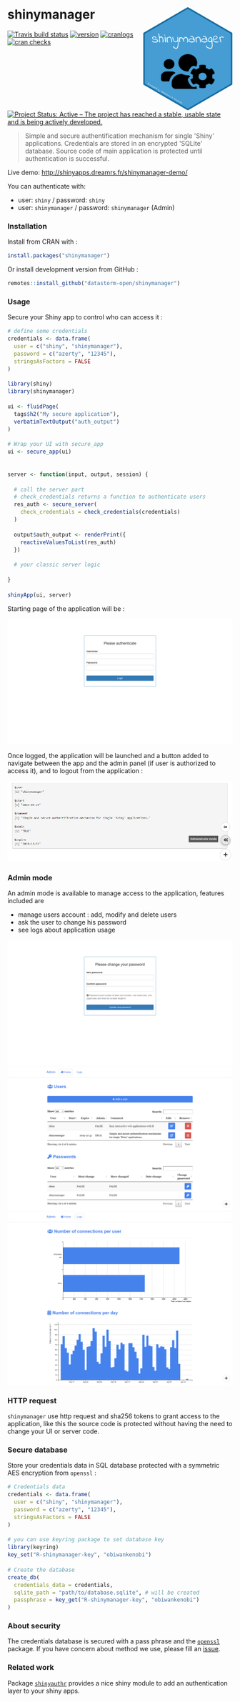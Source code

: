 # shinymanager <img src="inst/sticker/shinymanager.png" width=200 align="right" />

[![Travis build status](https://travis-ci.org/datastorm-open/shinymanager.svg?branch=master)](https://travis-ci.org/datastorm-open/shinymanager)
[![version](http://www.r-pkg.org/badges/version/shinymanager)](https://CRAN.R-project.org/package=shinymanager)
[![cranlogs](http://cranlogs.r-pkg.org/badges/shinymanager)](http://cran.rstudio.com/web/packages/shinymanager/index.html)
[![cran checks](https://cranchecks.info/badges/worst/shinymanager)](https://cranchecks.info/pkgs/shinymanager)
[![Project Status: Active – The project has reached a stable, usable state and is being actively developed.](https://www.repostatus.org/badges/latest/active.svg)](https://www.repostatus.org/#active)

> Simple and secure authentification mechanism for single 'Shiny' applications. Credentials are stored in an encrypted 'SQLite' database. Source code of main application is protected until authentication is successful.


Live demo: http://shinyapps.dreamrs.fr/shinymanager-demo/

You can authenticate with:
 * user: `shiny` / password: `shiny`
 * user: `shinymanager` / password: `shinymanager` (Admin)


### Installation

Install from CRAN with :

```r
install.packages("shinymanager")
```

Or install development version from GitHub :

```r
remotes::install_github("datastorm-open/shinymanager")
```

### Usage

Secure your Shiny app to control who can access it : 

```r
# define some credentials
credentials <- data.frame(
  user = c("shiny", "shinymanager"),
  password = c("azerty", "12345"),
  stringsAsFactors = FALSE
)

library(shiny)
library(shinymanager)

ui <- fluidPage(
  tags$h2("My secure application"),
  verbatimTextOutput("auth_output")
)

# Wrap your UI with secure_app
ui <- secure_app(ui)


server <- function(input, output, session) {
  
  # call the server part
  # check_credentials returns a function to authenticate users
  res_auth <- secure_server(
    check_credentials = check_credentials(credentials)
  )
  
  output$auth_output <- renderPrint({
    reactiveValuesToList(res_auth)
  })
  
  # your classic server logic
  
}

shinyApp(ui, server)
```

Starting page of the application will be :

![](man/figures/shinymanager-login.png)


Once logged, the application will be launched and a button added to navigate between the app and the admin panel (if user is authorized to access it), and to logout from the application :

![](man/figures/shinymanager-info-nav.png)



### Admin mode

An admin mode is available to manage access to the application, features included are

 * manage users account : add, modify and delete users
 * ask the user to change his password
 * see logs about application usage

![](man/figures/shinymanager-pwd.png)
![](man/figures/shinymanager-admin.png)
![](man/figures/shinymanager-logs.png)




### HTTP request

`shinymanager` use http request and sha256 tokens to grant access to the application, like this the source code is protected without having the need to change your UI or server code.




### Secure database

Store your credentials data in SQL database protected with a symmetric AES encryption from `openssl` : 


```r
# Credentials data
credentials <- data.frame(
  user = c("shiny", "shinymanager"),
  password = c("azerty", "12345"),
  stringsAsFactors = FALSE
)

# you can use keyring package to set database key
library(keyring)
key_set("R-shinymanager-key", "obiwankenobi")

# Create the database
create_db(
  credentials_data = credentials,
  sqlite_path = "path/to/database.sqlite", # will be created
  passphrase = key_get("R-shinymanager-key", "obiwankenobi")
)
```




### About security

The credentials database is secured with a pass phrase and the [`openssl`](https://github.com/jeroen/openssl) package. If you have concern about method we use, please fill an [issue](https://github.com/datastorm-open/shinymanager/issues).



### Related work

Package [`shinyauthr`](https://github.com/PaulC91/shinyauthr) provides a nice shiny module to add an authentication layer to your shiny apps.



